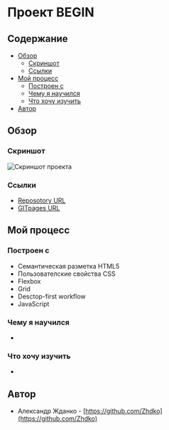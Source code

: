 
# Проект BEGIN

## Содержание

- [Обзор](#Обзор)
  - [Скриншот](#Скриншот)
  - [Ссылки](#Ссылки)
- [Мой процесс](#Мой-процесс)
  - [Построен с](#Построен-с)
  - [Чему я научился](#Чему-я-научился)
  - [Что хочу изучить](#Что-хочу-изучить)
- [Автор](#Автор)

## Обзор

### Скриншот

![Скриншот проекта]()

### Ссылки

- [Reposotory URL](https://github.com/Zhdko/Begin)
- [GITpages URL](https://zhdko.github.io/Begin/)

## Мой процесс

### Построен с

- Семантическая разметка HTML5
- Пользователские свойства CSS
- Flexbox
- Grid
- Desctop-first workflow
- JavaScript

### Чему я научился

  -

### Что хочу изучить

  -

## Автор

- Александр Жданко - [https://github.com/Zhdko](https://github.com/Zhdko)

